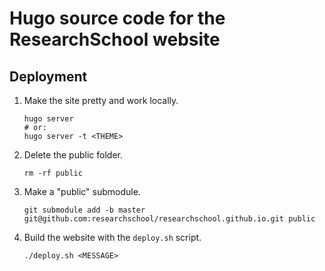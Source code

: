 # Hugo source code for the ResearchSchool website

## Deployment
1. Make the site pretty and work locally.
    ```
    hugo server
    # or:
    hugo server -t <THEME>
    ```
2. Delete the public folder.
    ```
    rm -rf public
    ```
3. Make a "public" submodule.
    ```
    git submodule add -b master git@github.com:researchschool/researchschool.github.io.git public
    ```
4. Build the website with the `deploy.sh` script.
    ```
    ./deploy.sh <MESSAGE>
    ```
